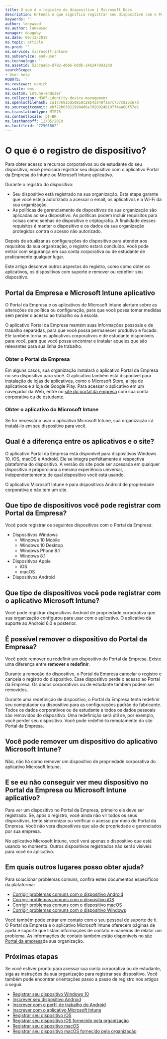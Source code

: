 ```yaml
---
title: O que é o registro do dispositivo | Microsoft Docs
description: Entenda o que significa registrar seu dispositivo com o Portal da Empresa e Microsoft Intune aplicativo.
keywords: ''
author: lenewsad
ms.author: lanewsad
manager: dougeby
ms.date: 09/13/2019
ms.topic: article
ms.prod: ''
ms.service: microsoft-intune
ms.subservice: end-user
ms.technology: ''
ms.assetid: 523caa6b-d792-4bb6-bddb-24b2479932d8
searchScope:
- User help
ROBOTS: ''
ms.reviewer: esmich
ms.suite: ems
ms.custom: intune-enduser
ms.collection: M365-identity-device-management
ms.openlocfilehash: ca1776915d50858c28b43a49faa7c737c825c67d
ms.sourcegitcommit: ebf72b038219904d6e7d20024b107f4aa68f57e6
ms.translationtype: MTE75
ms.contentlocale: pt-BR
ms.lasthandoff: 12/05/2019
ms.locfileid: "72501862"
---
```

# <a name="what-is-device-enrollment"></a>O que é o registro de dispositivo?
Para obter acesso a recursos corporativos ou de estudante do seu dispositivo, você precisará registrar seu dispositivo com o aplicativo Portal da Empresa do Intune ou Microsoft Intune aplicativo. 

Durante o registro do dispositivo:

* Seu dispositivo está registrado na sua organização. Esta etapa garante que você esteja autorizado a acessar o email, os aplicativos e a Wi-Fi da sua organização. 
* As políticas de gerenciamento de dispositivos de sua organização são aplicadas ao seu dispositivo. As políticas podem incluir requisitos para coisas como senhas de dispositivo e criptografia. A finalidade desses requisitos é manter o dispositivo e os dados da sua organização protegidos contra o acesso não autorizado.

Depois de atualizar as configurações do dispositivo para atender aos requisitos da sua organização, o registro estará concluído. Você pode entrar com segurança em sua conta corporativa ou de estudante de praticamente qualquer lugar.  

Este artigo descreve outros aspectos do registro, como como obter os aplicativos, os dispositivos com suporte e remover ou redefinir seu dispositivo.  

## <a name="company-portal-and-microsoft-intune-app"></a>Portal da Empresa e Microsoft Intune aplicativo

O Portal da Empresa e os aplicativos de Microsoft Intune alertam sobre as alterações de política ou configuração, para que você possa tomar medidas sem perder o acesso ao trabalho ou à escola. 

O aplicativo Portal da Empresa mantém suas informações pessoais e de trabalho separadas, para que você possa permanecer produtivo e focado. Ele também torna os aplicativos corporativos e de estudante disponíveis para você, para que você possa encontrar e instalar aqueles que são relevantes para sua linha de trabalho.  

### <a name="get-company-portal"></a>Obter o Portal da Empresa

Em alguns casos, sua organização instalará o aplicativo Portal da Empresa no seu dispositivo para você. O aplicativo também está disponível para instalação de lojas de aplicativos, como o Microsoft Store, a loja de aplicativos e a loja de Google Play. Para acessar o aplicativo em um navegador da Web, entre no [site do portal da empresa](https://go.microsoft.com/fwlink/?linkid=2010980) com sua conta corporativa ou de estudante.  

### <a name="get-microsoft-intune-app"></a>Obter o aplicativo do Microsoft Intune

Se for necessário usar o aplicativo Microsoft Intune, sua organização irá instalá-lo em seu dispositivo para você.  

## <a name="whats-the-difference-between-the-apps-and-the-website"></a>Qual é a diferença entre os aplicativos e o site?
O aplicativo Portal da Empresa está disponível para dispositivos Windows 10, iOS, macOS e Android. Ele se integra perfeitamente à respectiva plataforma do dispositivo. A versão do site pode ser acessada em qualquer dispositivo e proporciona a mesma experiência universal, independentemente de qual dispositivo você está usando. 

O aplicativo Microsoft Intune é para dispositivos Android de propriedade corporativa e não tem um site.  

## <a name="what-kind-of-devices-can-you-enroll-with-company-portal"></a>Que tipo de dispositivos você pode registrar com Portal da Empresa?
Você pode registrar os seguintes dispositivos com o Portal da Empresa:  

- Dispositivos Windows
  - Windows 10 Mobile
  - Windows 10 Desktop
  - Windows Phone 8.1
  - Windows 8.1
- Dispositivos Apple
    - iOS
    - macOS
- Dispositivos Android


## <a name="what-kind-of-devices-can-you-enroll-with-the-microsoft-intune-app"></a>Que tipo de dispositivos você pode registrar com o aplicativo Microsoft Intune?  
Você pode registrar dispositivos Android de propriedade corporativa que sua organização configurou para usar com o aplicativo. O aplicativo dá suporte ao Android 6,0 e posterior. 

## <a name="can-you-remove-a-device-from-the-company-portal"></a>É possível remover o dispositivo do Portal da Empresa?
Você pode remover ou redefinir um dispositivo do Portal da Empresa. Existe uma diferença entre **remover** e **redefinir**.

Durante a remoção do dispositivo, o Portal da Empresa cancelar o registro e cancela o registro do dispositivo. Esse dispositivo perde o acesso ao Portal da Empresa. Os dados corporativos ou de estudante também podem ser removidos. 

Durante uma redefinição de dispositivo, o Portal da Empresa tenta redefinir seu computador ou dispositivo para as configurações padrão do fabricante. Todos os dados corporativos ou de estudante e todos os dados pessoais são removidos do dispositivo. Uma redefinição será útil se, por exemplo, você perder seu dispositivo. Você pode redefini-lo remotamente do site Portal da Empresa.  

## <a name="can-you-remove-a-device-from-the-microsoft-intune-app"></a>Você pode remover um dispositivo do aplicativo Microsoft Intune?
Não, não há como remover um dispositivo de propriedade corporativa do aplicativo Microsoft Intune.  

## <a name="what-if-i-cant-see-my-device-in-the-company-portal-or-microsoft-intune-app"></a>E se eu não conseguir ver meu dispositivo no Portal da Empresa ou Microsoft Intune aplicativo?
Para ver um dispositivo no Portal da Empresa, primeiro ele deve ser registrado. Se, após o registro, você ainda não vir todos os seus dispositivos, tente sincronizar ou verificar o acesso por meio do Portal da Empresa. Você não verá dispositivos que são de propriedade e gerenciados por sua empresa.

No aplicativo Microsoft Intune, você verá apenas o dispositivo que está usando no momento. Outros dispositivos registrados não serão visíveis para você no aplicativo.  

## <a name="where-else-can-i-go-for-help"></a>Em quais outros lugares posso obter ajuda?  
Para solucionar problemas comuns, confira estes documentos específicos da plataforma:  

- [Corrigir problemas comuns com o dispositivo Android](check-compliance-on-your-device-android.md)  
- [Corrigir problemas comuns com o dispositivo iOS](troubleshoot-your-device-ios.md)
- [Corrigir problemas comuns com o dispositivo macOS](troubleshoot-your-device-macos.md)
- [Corrigir problemas comuns com o dispositivo Windows](troubleshoot-your-device-windows.md)

Você também pode entrar em contato com o seu pessoal de suporte de ti. O Portal da Empresa e o aplicativo Microsoft Intune oferecem páginas de ajuda e suporte que listam informações de contato e maneiras de relatar um problema. As informações de contato também estão disponíveis no [site Portal da empresa](https://go.microsoft.com/fwlink/?linkid=2010980)da sua organização.  

## <a name="next-steps"></a>Próximas etapas  

Se você estiver pronto para acessar sua conta corporativa ou de estudante, siga as instruções da sua organização para registrar seu dispositivo. Você também pode encontrar orientações passo a passo de registro nos artigos a seguir.

* [Registrar seu dispositivo Windows 10](enroll-windows-10-device.md)
* [Inscrever seu dispositivo Android](enroll-device-android-company-portal.md)
* [Inscrever com o perfil de trabalho do Android](enroll-device-android-work-profile.md)
* [Inscrever com o aplicativo Microsoft Intune](enroll-device-android-microsoft-intune-app.md)
* [Registrar seu dispositivo iOS](enroll-your-device-in-intune-ios.md)
* [Registrar seu dispositivo iOS fornecido pela organização](enroll-your-device-dep-ios.md)
* [Registrar seu dispositivo macOS](enroll-your-device-in-intune-macos-cp.md)
* [Registrar seu dispositivo macOS fornecido pela organização](enroll-company-device-macos.md)


